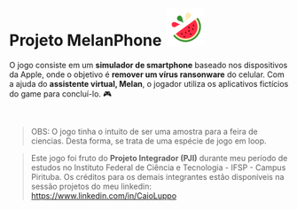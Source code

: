 # Projeto MelanPhone <img width='70px' src='Images\MelanPhone icon.png' style='margin=0;'>

O jogo consiste em um **simulador de smartphone** baseado nos dispositivos da Apple, onde o objetivo é **remover um vírus ransonware** do celular. Com a ajuda do **assistente virtual, Melan**, o jogador utiliza os aplicativos fictícios do game para concluí-lo. 🎮



<br>

>OBS: O jogo tinha o intuito de ser uma amostra para a feira de ciencias. Desta forma, se trata de uma espécie de jogo em loop.

>Este jogo foi fruto do **Projeto Integrador (PJI)** durante meu período de estudos no Instituto Federal de Ciência e Tecnologia - IFSP - Campus Pirituba. Os créditos para os demais integrantes estão disponíveis na sessão projetos do meu linkedin: https://www.linkedin.com/in/CaioLuppo
